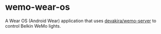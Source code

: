 # wemo-wear-os

A Wear OS (Android Wear) application that uses [devakira/wemo-server](https://github.com/devakira/wemo-server) to control Belkin WeMo lights.